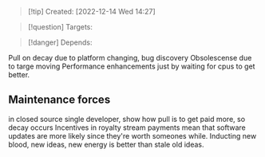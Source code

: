 
>[!tip] Created: [2022-12-14 Wed 14:27]

>[!question] Targets: 

>[!danger] Depends: 

Pull on decay due to platform changing, bug discovery
Obsolescense due to targe moving
Performance enhancements just by waiting for cpus to get better.
## Maintenance forces
in closed source single developer, show how pull is to get paid more, so decay occurs
Incentives in royalty stream payments mean that software updates are more likely since they're worth someones while.
Inducting new blood, new ideas, new energy is better than stale old ideas.
